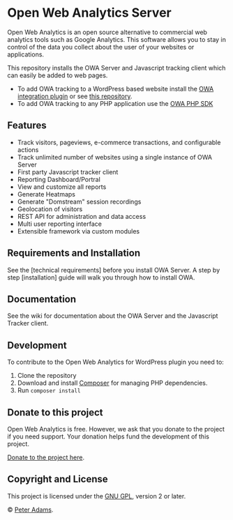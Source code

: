 # Open Web Analytics Server

Open Web Analytics is an open source alternative to commercial web analytics tools such as Google Analytics. This software allows you to stay in control of the data you collect about the user of your websites or applications.

This repository installs the OWA Server and Javascript tracking client which can easily be added to web pages. 

- To add OWA tracking to a WordPress based website install the [OWA integration plugin](https://wordpress.org/plugins/open-web-analytics/) or see [this repository](https://github.com/Open-Web-Analytics/owa-wordpress-plugin).
- To add OWA tracking to any PHP application use the [OWA PHP SDK](https://github.com/Open-Web-Analytics/owa-php-sdk)

## Features

- Track visitors, pageviews, e-commerce transactions, and configurable actions
- Track unlimited number of websites using a single instance of OWA Server
- First party Javascript tracker client
- Reporting Dashboard/Portral
- View and customize all reports
- Generate Heatmaps
- Generate "Domstream" session recordings
- Geolocation of visitors
- REST API for administration and data access
- Multi user reporting interface
- Extensible framework via custom modules

## Requirements and Installation

See the [technical requirements] before you install OWA Server. A step by step [installation] guide will walk you through how to install OWA.

## Documentation
See the wiki for documentation about the OWA Server and the Javascript Tracker client.

## Development 

To contribute to the Open Web Analytics for WordPress plugin you need to:

1. Clone the repository
2. Download and install [Composer](https://getcomposer.org/) for managing PHP dependencies.
3. Run `composer install`


## Donate to this project

Open Web Analytics is free.  However, we ask that you donate to the project if you need support. Your donation helps fund the development of this project.

[Donate to the project here](http://paypal.me/openwebanalytics).


## Copyright and License

This project is licensed under the [GNU GPL](http://www.gnu.org/licenses/old-licenses/gpl-2.0.html), version 2 or later.

&copy; [Peter Adams](http://peteradams.org).
